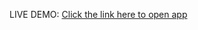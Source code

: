 LIVE DEMO:
[Click the link here to open app](https://heartdiseaseprediction-spxyd35huj6wceyvulpgrc.streamlit.app/)
